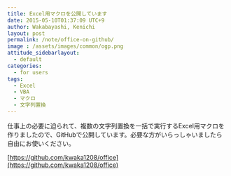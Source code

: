 ```yaml
---
title: Excel用マクロを公開しています
date: 2015-05-10T01:37:09 UTC+9
author: Wakabayashi, Kenichi
layout: post
permalink: /note/office-on-github/
image : /assets/images/common/ogp.png
attitude_sidebarlayout:
  - default
categories:
  - for users
tags:
  - Excel
  - VBA
  - マクロ
  - 文字列置換
---
```

仕事上の必要に迫られて、複数の文字列置換を一括で実行するExcel用マクロを作りましたので、GitHubで公開しています。必要な方がいらっしゃいましたら自由にお使いください。

[https://github.com/kwaka1208/office](https://github.com/kwaka1208/office)
